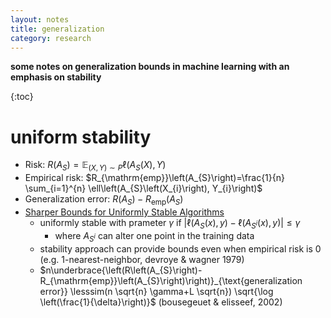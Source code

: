 ```yaml
---
layout: notes
title: generalization
category: research
---
```


**some notes on generalization bounds in machine learning with an emphasis on stability**

{:toc}

# uniform stability
- Risk: $R\left(A_{S}\right)=\mathbb{E}_{(X, Y) \sim P} \ell\left(A_{S}(X), Y\right)$
- Empirical risk: $R_{\mathrm{emp}}\left(A_{S}\right)=\frac{1}{n} \sum_{i=1}^{n} \ell\left(A_{S}\left(X_{i}\right), Y_{i}\right)$
- Generalization error: $R\left(A_{S}\right)-R_{\mathrm{emp}}\left(A_{S}\right)$
- [Sharper Bounds for Uniformly Stable Algorithms](http://proceedings.mlr.press/v125/bousquet20b.html)
  - uniformly stable with prameter $\gamma$ if $\left|\ell\left(A_{S}(x), y\right)-\ell\left(A_{S^{i}}(x), y\right)\right| \leq \gamma$
    - where $A_{S^i}$ can alter one point in the training data
  - stability approach can provide bounds even when empirical risk is 0 (e.g. 1-nearest-neighbor, devroye & wagner 1979)
  - $n\underbrace{\left(R\left(A_{S}\right)-R_{\mathrm{emp}}\left(A_{S}\right)\right)}_{\text{generalization error}} \lesssim(n \sqrt{n} \gamma+L \sqrt{n}) \sqrt{\log \left(\frac{1}{\delta}\right)}$ (bousegeuet & elisseef, 2002)

